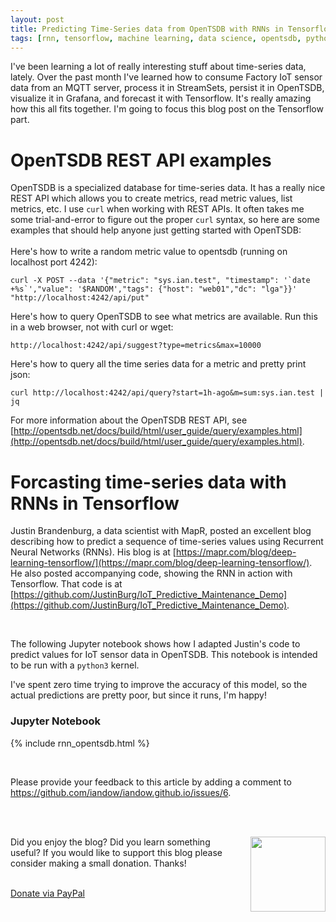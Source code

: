 ```yaml
---
layout: post
title: Predicting Time-Series data from OpenTSDB with RNNs in Tensorflow
tags: [rnn, tensorflow, machine learning, data science, opentsdb, python]
---
```


I've been learning a lot of really interesting stuff about time-series data, lately. Over the past month I've learned how to consume Factory IoT sensor data from an MQTT server, process it in StreamSets, persist it in OpenTSDB, visualize it in Grafana, and forecast it with Tensorflow.  It's really amazing how this all fits together.  I'm going to focus this blog post on the Tensorflow part.

# OpenTSDB REST API examples

OpenTSDB is a specialized database for time-series data. It has a really nice REST API which allows you to create metrics, read metric values, list metrics, etc. I use `curl` when working with REST APIs. It often takes me some trial-and-error to figure out the proper `curl` syntax, so here are some examples that should help anyone just getting started with OpenTSDB:
<br><br>
Here's how to write a random metric value to opentsdb (running on localhost port 4242):

```
curl -X POST --data '{"metric": "sys.ian.test", "timestamp": '`date +%s`',"value": '$RANDOM',"tags": {"host": "web01","dc": "lga"}}' "http://localhost:4242/api/put"
```
Here's how to query OpenTSDB to see what metrics are available. Run this in a web browser, not with curl or wget:

```
http://localhost:4242/api/suggest?type=metrics&max=10000
```

Here's how to query all the time series data for a metric and pretty print json:

``` 
curl http://localhost:4242/api/query?start=1h-ago&m=sum:sys.ian.test | jq
```

For more information about the OpenTSDB REST API, see
[http://opentsdb.net/docs/build/html/user_guide/query/examples.html](http://opentsdb.net/docs/build/html/user_guide/query/examples.html).

# Forcasting time-series data with RNNs in Tensorflow

Justin Brandenburg, a data scientist with MapR, posted an excellent blog describing how to predict a sequence of time-series values using Recurrent Neural Networks (RNNs). His blog is at
[https://mapr.com/blog/deep-learning-tensorflow/](https://mapr.com/blog/deep-learning-tensorflow/). He also posted accompanying code, showing the RNN in action with Tensorflow. That code is at
[https://github.com/JustinBurg/IoT_Predictive_Maintenance_Demo](https://github.com/JustinBurg/IoT_Predictive_Maintenance_Demo).

<br>

The following Jupyter notebook shows how I adapted Justin's code to predict values for IoT sensor data in OpenTSDB. This notebook is intended to be run with a `python3` kernel.

I've spent zero time trying to improve the accuracy of this model, so the actual predictions are pretty poor, but since it runs, I'm happy!

### Jupyter Notebook

{% include rnn_opentsdb.html %}


<br>
<p>Please provide your feedback to this article by adding a comment to <a href="https://github.com/iandow/iandow.github.io/issues/7">https://github.com/iandow/iandow.github.io/issues/6</a>.</p>

<br><br>
<div class="main-explain-area padding-override jumbotron">
  <img src="http://iandow.github.io/img/paypal.png" width="120" style="margin-left: 15px" align="right">
  <p class="margin-override font-override">
  	Did you enjoy the blog? Did you learn something useful? If you would like to support this blog please consider making a small donation. Thanks!</p>
  <br>
  <div id="paypalbtn">
    <a class="btn btn-primary btn" href="https://www.paypal.me/iandownard/3.5">Donate via PayPal</a>
  </div>
</div>
